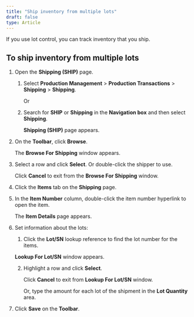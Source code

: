 ```yaml
---
title: "Ship inventory from multiple lots"
draft: false
type: Article
---
```


If you use lot control, you can track inventory that you ship.

## To ship inventory from multiple lots

1. Open the **Shipping (SHIP)** page.

   1. Select **Production Management** > **Production Transactions** > **Shipping** > **Shipping**.

        Or

   2. Search for **SHIP** or **Shipping** in the **Navigation box** and then select **Shipping**.

        **Shipping (SHIP)** page appears.

2. On the **Toolbar**, click **Browse**.

    The **Browse For Shipping** window appears.

3. Select a row and click **Select**. Or double-click the shipper to use.

    Click **Cancel** to exit from the **Browse For Shipping** window.

4. Click the **Items** tab on the **Shipping** page.

5. In the **Item Number** column, double-click the item number hyperlink to open the item.

    The **Item Details** page appears.

6. Set information about the lots:

   1. Click the **Lot/SN** lookup reference to find the lot number for the items.

    **Lookup For Lot/SN** window appears.

   2. Highlight a row and click **Select**.

        Click **Cancel** to exit from **Lookup For Lot/SN** window.

        Or, type the amount for each lot of the shipment in the **Lot Quantity** area.

7. Click **Save** on the **Toolbar**.

​